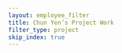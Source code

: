 ```yaml
---
layout: employee_filter
title: Chun Yen’s Project Work
filter_type: project
skip_index: true
---
```

